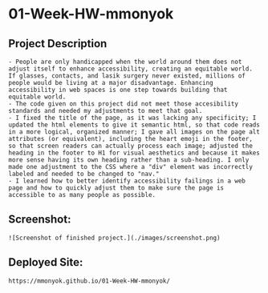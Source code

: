 # 01-Week-HW-mmonyok

## Project Description
    - People are only handicapped when the world around them does not adjust itself to enhance accessibility, creating an equitable world. If glasses, contacts, and lasik surgery never existed, millions of people would be living at a major disadvantage. Enhancing accessibility in web spaces is one step towards building that equitable world.
    - The code given on this project did not meet those accesibility standards and needed my adjustments to meet that goal.
    - I fixed the title of the page, as it was lacking any specificity; I updated the html elements to give it semantic html, so that code reads in a more logical, organized manner; I gave all images on the page alt attributes (or equivalent), including the heart emoji in the footer, so that screen readers can actually process each image; adjusted the heading in the footer to H1 for visual aesthetics and because it makes more sense having its own heading rather than a sub-heading. I only made one adjustment to the CSS where a "div" element was incorrectly labeled and needed to be changed to "nav."
    - I learned how to better identify accessibility failings in a web page and how to quickly adjust them to make sure the page is accessible to as many people as possible.

## Screenshot:
    ![Screenshot of finished project.](./images/screenshot.png)

## Deployed Site:
    https://mmonyok.github.io/01-Week-HW-mmonyok/